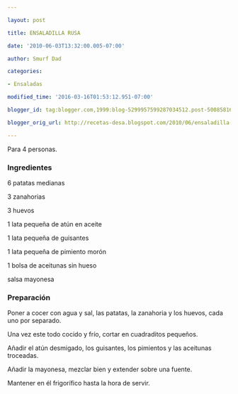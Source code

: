 ```yaml
---

layout: post

title: ENSALADILLA RUSA

date: '2010-06-03T13:32:00.005-07:00'

author: Smurf Dad

categories:

- Ensaladas

modified_time: '2016-03-16T01:53:12.951-07:00'

blogger_id: tag:blogger.com,1999:blog-5299957599287034512.post-5008581687718496617

blogger_orig_url: http://recetas-desa.blogspot.com/2010/06/ensaladilla-rusa.html

---
```


Para 4 personas.

<h3>Ingredientes</h3>

6 patatas medianas

3 zanahorias

3 huevos

1 lata pequeña de atún en aceite

1 lata pequeña de guisantes

1 lata pequeña de pimiento morón

1 bolsa de aceitunas sin hueso

salsa mayonesa

<h3>Preparación</h3>

Poner a cocer con agua y sal, las patatas, la zanahoria y los huevos, cada uno por separado.

Una vez este todo cocido y frío, cortar en cuadraditos pequeños.

Añadir el atún desmigado, los guisantes, los pimientos y las aceitunas troceadas.

Añadir la mayonesa, mezclar bien y extender sobre una fuente.

Mantener en él frigorífico hasta la hora de servir.
